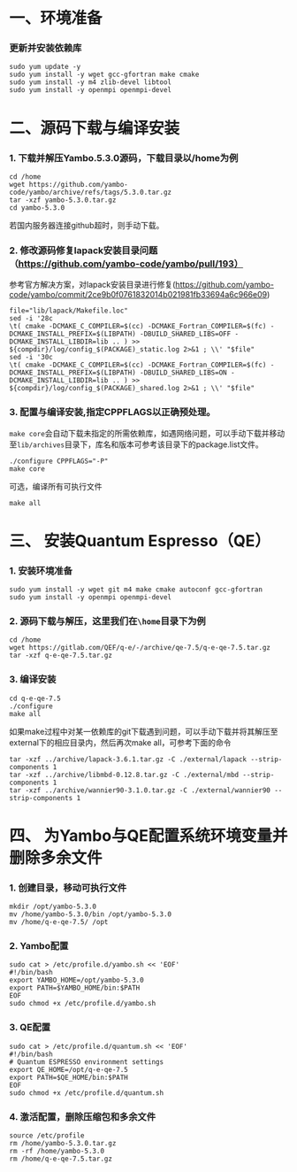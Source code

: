 # 一、环境准备

### 更新并安装依赖库
```
sudo yum update -y
sudo yum install -y wget gcc-gfortran make cmake
sudo yum install -y m4 zlib-devel libtool
sudo yum install -y openmpi openmpi-devel
```
# 二、源码下载与编译安装

### 1. 下载并解压Yambo.5.3.0源码，下载目录以/home为例

```
cd /home
wget https://github.com/yambo-code/yambo/archive/refs/tags/5.3.0.tar.gz
tar -xzf yambo-5.3.0.tar.gz
cd yambo-5.3.0
```
若国内服务器连接github超时，则手动下载。
### 2. 修改源码修复lapack安装目录问题（https://github.com/yambo-code/yambo/pull/193）
参考官方解决方案，对lapack安装目录进行修复(https://github.com/yambo-code/yambo/commit/2ce9b0f0761832014b021981fb33694a6c966e09)
```
file="lib/lapack/Makefile.loc"
sed -i '28c
\t( cmake -DCMAKE_C_COMPILER=$(cc) -DCMAKE_Fortran_COMPILER=$(fc) -DCMAKE_INSTALL_PREFIX=$(LIBPATH) -DBUILD_SHARED_LIBS=OFF -DCMAKE_INSTALL_LIBDIR=lib .. ) >> ${compdir}/log/config_$(PACKAGE)_static.log 2>&1 ; \\' "$file"
sed -i '30c
\t( cmake -DCMAKE_C_COMPILER=$(cc) -DCMAKE_Fortran_COMPILER=$(fc) -DCMAKE_INSTALL_PREFIX=$(LIBPATH) -DBUILD_SHARED_LIBS=ON -DCMAKE_INSTALL_LIBDIR=lib .. ) >> ${compdir}/log/config_$(PACKAGE)_shared.log 2>&1 ; \\' "$file"
```
### 3. 配置与编译安装,指定CPPFLAGS以正确预处理。
`make core`会自动下载未指定的所需依赖库，如遇网络问题，可以手动下载并移动至`lib/archives`目录下，库名和版本可参考该目录下的package.list文件。
```
./configure CPPFLAGS="-P"
make core
```
可选，编译所有可执行文件
```
make all
```

# 三、 安装Quantum Espresso（QE）
### 1. 安装环境准备
```
sudo yum install -y wget git m4 make cmake autoconf gcc-gfortran
sudo yum install -y openmpi openmpi-devel
```
### 2. 源码下载与解压，这里我们在`\home`目录下为例
```
cd /home
wget https://gitlab.com/QEF/q-e/-/archive/qe-7.5/q-e-qe-7.5.tar.gz
tar -xzf q-e-qe-7.5.tar.gz
```
### 3. 编译安装
```
cd q-e-qe-7.5
./configure
make all
```
如果make过程中对某一依赖库的git下载遇到问题，可以手动下载并将其解压至external下的相应目录内，然后再次make all，可参考下面的命令
```
tar -xzf ../archive/lapack-3.6.1.tar.gz -C ./external/lapack --strip-components 1
tar -xzf ../archive/libmbd-0.12.8.tar.gz -C ./external/mbd --strip-components 1
tar -xzf ../archive/wannier90-3.1.0.tar.gz -C ./external/wannier90 --strip-components 1
```

# 四、 为Yambo与QE配置系统环境变量并删除多余文件
### 1. 创建目录，移动可执行文件
```
mkdir /opt/yambo-5.3.0
mv /home/yambo-5.3.0/bin /opt/yambo-5.3.0
mv /home/q-e-qe-7.5/ /opt
```
### 2. Yambo配置
```
sudo cat > /etc/profile.d/yambo.sh << 'EOF'
#!/bin/bash
export YAMBO_HOME=/opt/yambo-5.3.0
export PATH=$YAMBO_HOME/bin:$PATH
EOF
sudo chmod +x /etc/profile.d/yambo.sh
```
### 3. QE配置
```
sudo cat > /etc/profile.d/quantum.sh << 'EOF'
#!/bin/bash
# Quantum ESPRESSO environment settings
export QE_HOME=/opt/q-e-qe-7.5
export PATH=$QE_HOME/bin:$PATH
EOF
sudo chmod +x /etc/profile.d/quantum.sh
```
### 4. 激活配置，删除压缩包和多余文件
```
source /etc/profile
rm /home/yambo-5.3.0.tar.gz
rm -rf /home/yambo-5.3.0
rm /home/q-e-qe-7.5.tar.gz
```
